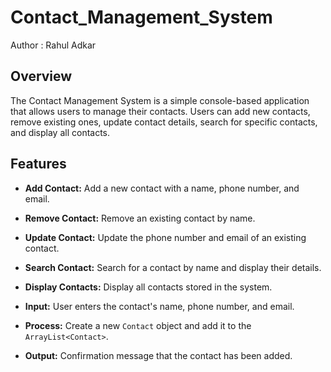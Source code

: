 # Contact_Management_System
Author : Rahul Adkar

## Overview

The Contact Management System is a simple console-based application that allows users to manage their contacts. Users can add new contacts, remove existing ones, update contact details, search for specific contacts, and display all contacts.

## Features

- **Add Contact:** Add a new contact with a name, phone number, and email.
- **Remove Contact:** Remove an existing contact by name.
- **Update Contact:** Update the phone number and email of an existing contact.
- **Search Contact:** Search for a contact by name and display their details.
- **Display Contacts:** Display all contacts stored in the system.


- **Input:** User enters the contact's name, phone number, and email.
- **Process:** Create a new `Contact` object and add it to the `ArrayList<Contact>`.
- **Output:** Confirmation message that the contact has been added.
